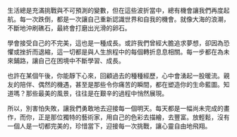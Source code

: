 生活總是充滿挑戰與不可預測的變數，但在這些波折當中，總有機會讓我們再度起航。每一次跌倒，都是一次讓自己重新認識世界和自我的機會。就像大海的浪潮，不斷地沖刷礁石，最終會打磨出光滑的卵石。

學會接受自己的不完美，這也是一種成長。或許我們曾經大膽追求夢想，卻因為恐懼或挫折而退縮，這一切都是與人生旅程中的每個轉折息息相關。每一步都在為未來鋪路，讓自己在困境中不斷學習、成長。

也許在某個午後，你能靜下心來，回顧過去的種種經歷，心中會湧起一股暖流。親友的陪伴、偶然的機遇，甚至是那些令你痛苦的瞬間，都在塑造你的生命藍圖。知道嗎？那些最美的風景，往往是在艱辛的過程中悄然展現。

所以，別害怕失敗，讓我們勇敢地去迎接每一個明天。每天都是一幅尚未完成的畫作，而你，正是那位獨特的藝術家，用自己的色彩去描繪，去豐富。放輕鬆，沒有一個人是一切都完美的，珍惜當下，迎接每一次挑戰，讓心靈自由地飛翔。